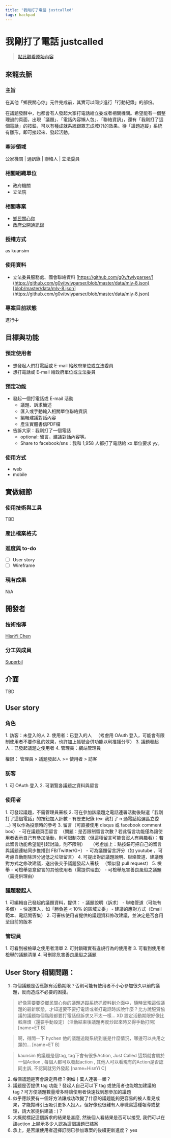```yaml
---
title: "我剛打了電話 justcalled"
tags: hackpad
---
```


# 我剛打了電話 justcalled

> [點此觀看原始內容](https://g0v.hackpad.tw/HM8MBTIU8Pp)


## 來龍去脈


### 主旨


在其他「鄉民關心你」元件完成前，其實可以同步進行「行動紀錄」的部份。

在議題發酵中，也都會有人發起大家打電話給立委或者相關機關。希望能有一個整理過的頁面，出現「議題」、「電話內容懶人包」、「聯絡資訊」，還有「我剛打了這個電話」的按鈕，可以有種成就系統跟眾志成城(?)的效果。待「議題追蹤」系統有雛形，即可接起來、發起活動。

### 牽涉領域

公家機關 | 通訊錄 | 聯絡人 | 立法委員

### 相關組織單位

- 政府機關
- 立法院

### 相關專案

- [鄉民關心你](http://hack.g0v.tw/kuansim)
- [政府公開通訊錄](http://hack.g0v.tw/kuansim/g6v6MpyacFb)

### 授權方式

as kuansim

### 使用資料

- 立法委員服務處、國會聯絡資料 [https://github.com/g0v/twlyparser/](https://github.com/g0v/twlyparser/blob/master/data/mly-8.json)[blob/master/data/mly-8.json](https://github.com/g0v/twlyparser/blob/master/data/mly-8.json)

### 專案目前狀態

進行中


## 目標與功能


### 預定使用者

- 想發起人們打電話或 E-mail 給政府單位或立法委員
- 想打電話或 E-mail 給政府單位或立法委員

### 預定功能


- 發起一個打電話或 E-mail 活動
    - 議題、訴求簡述
    - 匯入或手動輸入相關單位聯絡資訊
    - 編輯建議對話內容
    - 產生實體書信PDF檔
- 告訴大家：我剛打了一個電話
    - optional: 留言，建議對話內容等。
    - Share to facebook/sns：我和 1,958 人都打了電話給 xx 單位要求 yy。

### 使用方式

- web
- mobile

## 實做細節


### 使用技術與工具

TBD

### 產出檔案格式


### 進度與 to-do

- [ ] User story
- [ ] Wireframe

### 現有成果

N/A

## 開發者


### 技術指導

[HisnYi Chen](https://g0v.hackpad.com/ep/profile/pgKgmUWKew6GVUKgrhRX7)

### 分工與成員

[Superbil](https://g0v.hackpad.tw/ep/profile/moc6aptbPH9)

## 介面

TBD

## User story

### 角色


1\. 訪客：未登入的人
2\. 使用者：已登入的人
  （考慮用 OAuth 登入，可能會有限制使用者不要作亂的效果，也許加上帳號合併功能以利推播分享）
3\. 議題發起人：已發起議題之使用者
4\. 管理員：網站管理員

權限： 管理員 > 議題發起人 >= 使用者 \> 訪客


###     訪客


1\. 可 OAuth 登入
2\. 可瀏覽各議題之資料與留言

###     使用者


1\. 可發起議題，不需管理員審核
2\. 可在參加該議題之電話連署活動後點選「我剛打了這個電話」的按鈕加入計數
    - 有歷史紀錄 (ex: 我打了 n 通電話給選區立委 ...) 可以作為投票時的參考
3\. 留言（可直接使用 disqus 或 facebook comment box）
    - 可在議題頁面留言  （問題：是否限制留言次數？若此留言功能僅為讓使用者表示自己有參加活動，則可限制次數（但這種留言可能會沒人有興趣看）；若此留言功能希望能引起討論，則不限制）    （考慮加上：點按鈕可把自己的留言與議題連結同步推播到 FB/Twitter/G+）
    - 可為議題留言評分（如 youtube ，可考慮自動刪除評分過低之垃圾留言）
4. 可提出對於議題說明、聯絡管道、建議應對方式之修改建議，送出後交予議題發起人審核
  （類似發 pull request）
5. 檢舉
    - 可檢舉惡意留言的其他使用者（需提供理由）
    - 可檢舉危害善良風俗之議題（需提供理由）

###     議題發起人


1\. 可編輯自己發起的議題資料，提供：
    - 議題說明（訴求）
    - 聯絡管道（可能有多個）
        - 快速匯入，如「勝負差 < 10% 的區域立委」
    - 建議的應對方式（Email範本、電話問答集）
2\. 可審核使用者提供的議題資料修改建議，並決定是否套用至目前的版本

###     管理員


1\. 可看到被檢舉之使用者清單
2\. 可封鎖確實有違規行為的使用者
3\. 可看到使用者檢舉的議題清單
4\. 可刪除危害善良風俗之議題


## User Story 相關問題：

1.  每個議題是否應該有活動期限？否則可能有使用者不小心參加很久以前的議題，反而造成不必要的困擾。
> 好像需要要從鄉民關心你的議題追蹤系統抓資料到介面中，隨時呈現這個議題的最新狀態，才知道要不要打電話或者打電話時該說什麼？比方說服貿協議的議題每個階段都要打電話但訴求又不太一樣... XD 設定活動期限好像比較麻煩（還要手動設定）（活動結束後議題再度炒起來時又得手動打開）
> [name=ET B]

> 啊，得問一下 hychen 他的議題追蹤系統到底是什麼情況，哪邊可以共用之類的...
> [name=ET B]

> kaunsim 的議題是個tag, tag下會有很多Action, Just Called 這類就會屬於一個Action , 每個人都可以發起action , 其他人可以看現有的Action是否認同主訴, 不認同就另外發起
> [name=HisnYi C]

2.  每個議題是否會設定目標？例如十萬人連署一類？
3.  議題是否提供 tag 功能？發起人自己可以下 tag 或使用者也能增加建議的 tag？可方便議題數量增多時讓使用者快速找到想參加的議題
4.  似乎應該要有一個好方法讓成功改變了什麼的議題能夠更容易的被人看見成果，才能拋磚引玉吸引更多人投入，但好像也很難有人專職寫這種報導或整理，請大家提供建議 : )？
5.  大概就標記這個訴求的結果是甚麼, 然後個人看結果是否可以接受, 我們可以在該action 上顯示多少人認為這個議題已結案
6.  承上，是否讓使用者選擇訂閱已參加專案的後續更新進度？ yes



